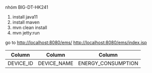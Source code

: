 nhóm BIG-DT-HK241

1. install java11
2. install maven
3. mvn clean install
4. mvn jetty:run

go to 
[http://localhost:8080/ems/](http://localhost:8080/ems/)
[http://localhost:8080/ems/index.jsp](http://localhost:8080/ems/index.jsp)

| Column    | Column      | Column            | 
|-----------|-------------|-------------------|
| DEVICE_ID | DEVICE_NAME | ENERGY_CONSUMPTION| 